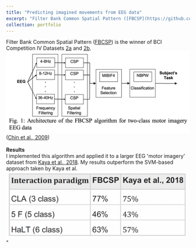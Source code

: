 ```yaml
---
title: "Predicting imagined movements from EEG data"
excerpt: "Filter Bank Common Spatial Pattern ([FBCSP](https://github.com/AsaBarthMaron/eeg_motor_imagery)) is the winner of BCI Competition IV Datasets [2a](http://www.bbci.de/competition/iv/results/#dataset2a) and [2b](http://www.bbci.de/competition/iv/results/#dataset2b). I implemented this algorithm and applied it to a larger EEG 'motor imagery' dataset from [Kaya et al., 2018](https://www.nature.com/articles/sdata2018211). My results outperform the SVM-based approach taken by Kaya et al. <br/><br/><img src='/images/fbcsp_results.png' width='500'>"
collection: portfolio
---
```


Filter Bank Common Spatial Pattern ([FBCSP](https://github.com/AsaBarthMaron/eeg_motor_imagery)) is the winner of BCI Competition IV Datasets [2a](http://www.bbci.de/competition/iv/results/#dataset2a) and [2b](http://www.bbci.de/competition/iv/results/#dataset2b). <br/><img src='/files/FBCSP.png' width='600'><br/>([Chin et al., 2009](https://www.frontiersin.org/articles/10.3389/fnins.2012.00039/full)) <br/><br/> **Results** <br/> I implemented this algorithm and applied it to a larger EEG 'motor imagery' dataset from [Kaya et al., 2018](https://www.nature.com/articles/sdata2018211). My results outperform the SVM-based approach taken by Kaya et al. <br/><img src='/images/fbcsp_results.png' width='500'>"
